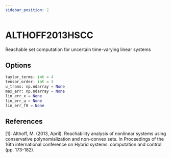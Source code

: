 ```yaml
---
sidebar_position: 2
---
```


# ALTHOFF2013HSCC

Reachable set computation for uncertain time-varying linear systems

## Options

```python
taylor_terms: int = 4
tensor_order: int = 3
u_trans: np.ndarray = None
max_err: np.ndarray = None
lin_err_x = None
lin_err_u = None
lin_err_f0 = None
```

## References

[1]: Althoff, M. (2013, April). Reachability analysis of nonlinear systems using conservative
polynomialization and non-convex sets. In Proceedings of the 16th international conference on Hybrid systems:
computation and control (pp. 173-182).